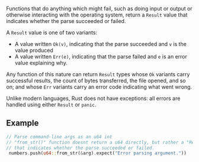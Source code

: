 Functions that do anything which might fail, such as doing input or output or otherwise interacting with the operating system, return a `Result` value that indicates whether the parse succeeded or failed. 

A `Result` value is one of two variants:
- A value written `Ok(v)`, indicating that the parse succeeded and `v` is the value produced
- A value written `Err(e)`, indicating that the parse failed and `e` is an error value explaining why.

Any function of this nature can return `Result` types whose `Ok` variants carry successful results, the count of bytes transferred, the file opened, and so on; and whose `Err` variants carry an error code indicating what went wrong.

Unlike modern languages, Rust does not have exceptions: all errors are handled using either `Result` or `panic`.

## Example
```rust
// Parse command-line args as an u64 int
// "from_str()" function doesnt return a u64 directly, but rather a "Result" value
// that indicates whether the parse succeeded or failed. 
 numbers.push(u64::from_str(&arg).expect("Error parsing argument."))
```

